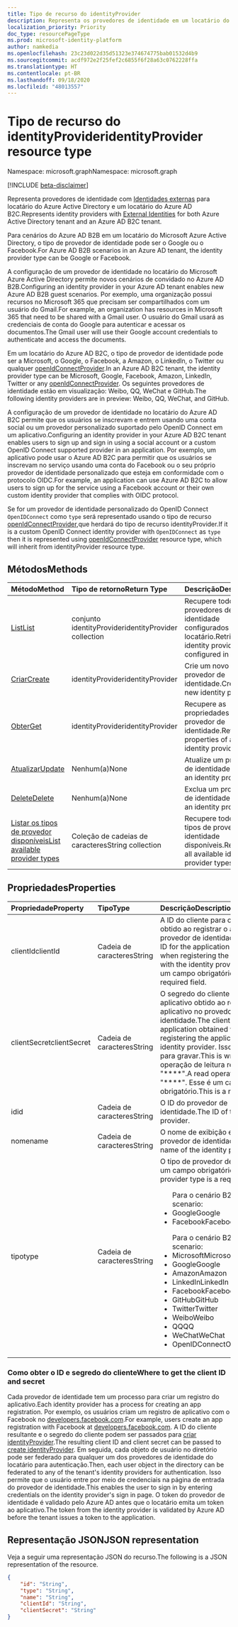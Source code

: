 ```yaml
---
title: Tipo de recurso do identityProvider
description: Representa os provedores de identidade em um locatário do Azure Active Directory e em um locatário do Azure AD B2C.
localization_priority: Priority
doc_type: resourcePageType
ms.prod: microsoft-identity-platform
author: namkedia
ms.openlocfilehash: 23c23d022d35d51323e374674775bab01532d4b9
ms.sourcegitcommit: acdf972e2f25fef2c6855f6f28a63c0762228ffa
ms.translationtype: HT
ms.contentlocale: pt-BR
ms.lasthandoff: 09/18/2020
ms.locfileid: "48013557"
---
```

# <a name="identityprovider-resource-type"></a><span data-ttu-id="7b265-103">Tipo de recurso do identityProvider</span><span class="sxs-lookup"><span data-stu-id="7b265-103">identityProvider resource type</span></span>

<span data-ttu-id="7b265-104">Namespace: microsoft.graph</span><span class="sxs-lookup"><span data-stu-id="7b265-104">Namespace: microsoft.graph</span></span>

[!INCLUDE [beta-disclaimer](../../includes/beta-disclaimer.md)]

<span data-ttu-id="7b265-105">Representa provedores de identidade com [Identidades externas](https://docs.microsoft.com/azure/active-directory/external-identities/) para locatário do Azure Active Directory e um locatário do Azure AD B2C.</span><span class="sxs-lookup"><span data-stu-id="7b265-105">Represents identity providers with [External Identities](https://docs.microsoft.com/azure/active-directory/external-identities/) for both Azure Active Directory tenant and an Azure AD B2C tenant.</span></span>

<span data-ttu-id="7b265-106">Para cenários do Azure AD B2B em um locatário do Microsoft Azure Active Directory, o tipo de provedor de identidade pode ser o Google ou o Facebook.</span><span class="sxs-lookup"><span data-stu-id="7b265-106">For Azure AD B2B scenarios in an Azure AD tenant, the identity provider type can be Google or Facebook.</span></span>

<span data-ttu-id="7b265-107">A configuração de um provedor de identidade no locatário do Microsoft Azure Active Directory permite novos cenários de convidado no Azure AD B2B.</span><span class="sxs-lookup"><span data-stu-id="7b265-107">Configuring an identity provider in your Azure AD tenant enables new Azure AD B2B guest scenarios.</span></span> <span data-ttu-id="7b265-108">Por exemplo, uma organização possui recursos no Microsoft 365 que precisam ser compartilhados com um usuário do Gmail.</span><span class="sxs-lookup"><span data-stu-id="7b265-108">For example, an organization has resources in Microsoft 365 that need to be shared with a Gmail user.</span></span> <span data-ttu-id="7b265-109">O usuário do Gmail usará as credenciais de conta do Google para autenticar e acessar os documentos.</span><span class="sxs-lookup"><span data-stu-id="7b265-109">The Gmail user will use their Google account credentials to authenticate and access the documents.</span></span>

<span data-ttu-id="7b265-110">Em um locatário do Azure AD B2C, o tipo de provedor de identidade pode ser a Microsoft, o Google, o Facebook, a Amazon, o LinkedIn, o Twitter ou qualquer [openIdConnectProvider](../resources/openidconnectprovider.md).</span><span class="sxs-lookup"><span data-stu-id="7b265-110">In an Azure AD B2C tenant, the identity provider type can be Microsoft, Google, Facebook, Amazon, LinkedIn, Twitter or any [openIdConnectProvider](../resources/openidconnectprovider.md).</span></span> <span data-ttu-id="7b265-111">Os seguintes provedores de identidade estão em visualização: Weibo, QQ, WeChat e GitHub.</span><span class="sxs-lookup"><span data-stu-id="7b265-111">The following identity providers are in preview: Weibo, QQ, WeChat, and GitHub.</span></span>

<span data-ttu-id="7b265-112">A configuração de um provedor de identidade no locatário do Azure AD B2C permite que os usuários se inscrevam e entrem usando uma conta social ou um provedor personalizado suportado pelo OpenID Connect em um aplicativo.</span><span class="sxs-lookup"><span data-stu-id="7b265-112">Configuring an identity provider in your Azure AD B2C tenant enables users to sign up and sign in using a social account or a custom OpenID Connect supported provider in an application.</span></span> <span data-ttu-id="7b265-113">Por exemplo, um aplicativo pode usar o Azure AD B2C para permitir que os usuários se inscrevam no serviço usando uma conta do Facebook ou o seu próprio provedor de identidade personalizado que esteja em conformidade com o protocolo OIDC.</span><span class="sxs-lookup"><span data-stu-id="7b265-113">For example, an application can use Azure AD B2C to allow users to sign up for the service using a Facebook account or their own custom identity provider that complies with OIDC protocol.</span></span>


<span data-ttu-id="7b265-114">Se for um provedor de identidade personalizado do OpenID Connect `OpenIDConnect` como `type` será representado usando o tipo de recurso [openIdConnectProvider](../resources/openidconnectprovider.md),que herdará do tipo de recurso identityProvider.</span><span class="sxs-lookup"><span data-stu-id="7b265-114">If it is a custom OpenID Connect identity provider with `OpenIDConnect` as `type` then it is represented using [openIdConnectProvider](../resources/openidconnectprovider.md) resource type, which will inherit from identityProvider resource type.</span></span> 

## <a name="methods"></a><span data-ttu-id="7b265-115">Métodos</span><span class="sxs-lookup"><span data-stu-id="7b265-115">Methods</span></span>

| <span data-ttu-id="7b265-116">Método</span><span class="sxs-lookup"><span data-stu-id="7b265-116">Method</span></span>       | <span data-ttu-id="7b265-117">Tipo de retorno</span><span class="sxs-lookup"><span data-stu-id="7b265-117">Return Type</span></span>  |<span data-ttu-id="7b265-118">Descrição</span><span class="sxs-lookup"><span data-stu-id="7b265-118">Description</span></span>|
|:---------------|:--------|:----------|
|[<span data-ttu-id="7b265-119">List</span><span class="sxs-lookup"><span data-stu-id="7b265-119">List</span></span>](../api/identityprovider-list.md)|<span data-ttu-id="7b265-120">conjunto identityProvider</span><span class="sxs-lookup"><span data-stu-id="7b265-120">identityProvider collection</span></span>|<span data-ttu-id="7b265-121">Recupere todos os provedores de identidade configurados em um locatário.</span><span class="sxs-lookup"><span data-stu-id="7b265-121">Retrieve all identity providers configured in a tenant.</span></span>|
|[<span data-ttu-id="7b265-122">Criar</span><span class="sxs-lookup"><span data-stu-id="7b265-122">Create</span></span>](../api/identityprovider-post-identityproviders.md)|<span data-ttu-id="7b265-123">identityProvider</span><span class="sxs-lookup"><span data-stu-id="7b265-123">identityProvider</span></span>|<span data-ttu-id="7b265-124">Crie um novo provedor de identidade.</span><span class="sxs-lookup"><span data-stu-id="7b265-124">Create a new identity provider.</span></span>|
|[<span data-ttu-id="7b265-125">Obter</span><span class="sxs-lookup"><span data-stu-id="7b265-125">Get</span></span>](../api/identityprovider-get.md) |<span data-ttu-id="7b265-126">identityProvider</span><span class="sxs-lookup"><span data-stu-id="7b265-126">identityProvider</span></span>|<span data-ttu-id="7b265-127">Recupere as propriedades de um provedor de identidade.</span><span class="sxs-lookup"><span data-stu-id="7b265-127">Retrieve properties of an identity provider.</span></span>|
|[<span data-ttu-id="7b265-128">Atualizar</span><span class="sxs-lookup"><span data-stu-id="7b265-128">Update</span></span>](../api/identityprovider-update.md)|<span data-ttu-id="7b265-129">Nenhum(a)</span><span class="sxs-lookup"><span data-stu-id="7b265-129">None</span></span>|<span data-ttu-id="7b265-130">Atualize um provedor de identidade.</span><span class="sxs-lookup"><span data-stu-id="7b265-130">Update an identity provider.</span></span>|
|[<span data-ttu-id="7b265-131">Delete</span><span class="sxs-lookup"><span data-stu-id="7b265-131">Delete</span></span>](../api/identityprovider-delete.md)|<span data-ttu-id="7b265-132">Nenhum(a)</span><span class="sxs-lookup"><span data-stu-id="7b265-132">None</span></span>|<span data-ttu-id="7b265-133">Exclua um provedor de identidade.</span><span class="sxs-lookup"><span data-stu-id="7b265-133">Delete an identity provider.</span></span>|
|[<span data-ttu-id="7b265-134">Listar os tipos de provedor disponíveis</span><span class="sxs-lookup"><span data-stu-id="7b265-134">List available provider types</span></span>](../api/identityprovider-list-availableprovidertypes.md)|<span data-ttu-id="7b265-135">Coleção de cadeias de caracteres</span><span class="sxs-lookup"><span data-stu-id="7b265-135">String collection</span></span>|<span data-ttu-id="7b265-136">Recupere todos os tipos de provedor de identidade disponíveis.</span><span class="sxs-lookup"><span data-stu-id="7b265-136">Retrieve all available identity provider types.</span></span>|

## <a name="properties"></a><span data-ttu-id="7b265-137">Propriedades</span><span class="sxs-lookup"><span data-stu-id="7b265-137">Properties</span></span>

|<span data-ttu-id="7b265-138">Propriedade</span><span class="sxs-lookup"><span data-stu-id="7b265-138">Property</span></span>|<span data-ttu-id="7b265-139">Tipo</span><span class="sxs-lookup"><span data-stu-id="7b265-139">Type</span></span>|<span data-ttu-id="7b265-140">Descrição</span><span class="sxs-lookup"><span data-stu-id="7b265-140">Description</span></span>|
|:---------------|:--------|:----------|
|<span data-ttu-id="7b265-141">clientId</span><span class="sxs-lookup"><span data-stu-id="7b265-141">clientId</span></span>|<span data-ttu-id="7b265-142">Cadeia de caracteres</span><span class="sxs-lookup"><span data-stu-id="7b265-142">String</span></span>|<span data-ttu-id="7b265-143">A ID do cliente para o aplicativo obtido ao registrar o aplicativo no provedor de identidade.</span><span class="sxs-lookup"><span data-stu-id="7b265-143">The client ID for the application obtained when registering the application with the identity provider.</span></span> <span data-ttu-id="7b265-144">Esse é um campo obrigatório.</span><span class="sxs-lookup"><span data-stu-id="7b265-144">This is a required field.</span></span>|
|<span data-ttu-id="7b265-145">clientSecret</span><span class="sxs-lookup"><span data-stu-id="7b265-145">clientSecret</span></span>|<span data-ttu-id="7b265-146">Cadeia de caracteres</span><span class="sxs-lookup"><span data-stu-id="7b265-146">String</span></span>|<span data-ttu-id="7b265-147">O segredo do cliente para o aplicativo obtido ao registrar o aplicativo no provedor de identidade.</span><span class="sxs-lookup"><span data-stu-id="7b265-147">The client secret for the application obtained when registering the application with the identity provider.</span></span> <span data-ttu-id="7b265-148">Isso é somente para gravar.</span><span class="sxs-lookup"><span data-stu-id="7b265-148">This is write-only.</span></span> <span data-ttu-id="7b265-149">Uma operação de leitura retornará "\*\*\*\*".</span><span class="sxs-lookup"><span data-stu-id="7b265-149">A read operation will return "\*\*\*\*".</span></span> <span data-ttu-id="7b265-150">Esse é um campo obrigatório.</span><span class="sxs-lookup"><span data-stu-id="7b265-150">This is a required field.</span></span>|
|<span data-ttu-id="7b265-151">id</span><span class="sxs-lookup"><span data-stu-id="7b265-151">id</span></span>|<span data-ttu-id="7b265-152">Cadeia de caracteres</span><span class="sxs-lookup"><span data-stu-id="7b265-152">String</span></span>|<span data-ttu-id="7b265-153">O ID do provedor de identidade.</span><span class="sxs-lookup"><span data-stu-id="7b265-153">The ID of the identity provider.</span></span>|
|<span data-ttu-id="7b265-154">nome</span><span class="sxs-lookup"><span data-stu-id="7b265-154">name</span></span>|<span data-ttu-id="7b265-155">Cadeia de caracteres</span><span class="sxs-lookup"><span data-stu-id="7b265-155">String</span></span>|<span data-ttu-id="7b265-156">O nome de exibição exclusivo do provedor de identidade.</span><span class="sxs-lookup"><span data-stu-id="7b265-156">The display name of the identity provider.</span></span>|
|<span data-ttu-id="7b265-157">tipo</span><span class="sxs-lookup"><span data-stu-id="7b265-157">type</span></span>|<span data-ttu-id="7b265-158">Cadeia de caracteres</span><span class="sxs-lookup"><span data-stu-id="7b265-158">String</span></span>|<span data-ttu-id="7b265-159">O tipo de provedor de identidade é um campo obrigatório.</span><span class="sxs-lookup"><span data-stu-id="7b265-159">The identity provider type is a required field.</span></span><ul><span data-ttu-id="7b265-160">Para o cenário B2B:</span><span class="sxs-lookup"><span data-stu-id="7b265-160">For B2B scenario:</span></span><li/><span data-ttu-id="7b265-161">Google</span><span class="sxs-lookup"><span data-stu-id="7b265-161">Google</span></span><li/><span data-ttu-id="7b265-162">Facebook</span><span class="sxs-lookup"><span data-stu-id="7b265-162">Facebook</span></span></ul><ul><span data-ttu-id="7b265-163">Para o cenário B2C:</span><span class="sxs-lookup"><span data-stu-id="7b265-163">For B2C scenario:</span></span><li/><span data-ttu-id="7b265-164">Microsoft</span><span class="sxs-lookup"><span data-stu-id="7b265-164">Microsoft</span></span><li/><span data-ttu-id="7b265-165">Google</span><span class="sxs-lookup"><span data-stu-id="7b265-165">Google</span></span><li/><span data-ttu-id="7b265-166">Amazon</span><span class="sxs-lookup"><span data-stu-id="7b265-166">Amazon</span></span><li/><span data-ttu-id="7b265-167">LinkedIn</span><span class="sxs-lookup"><span data-stu-id="7b265-167">LinkedIn</span></span><li/><span data-ttu-id="7b265-168">Facebook</span><span class="sxs-lookup"><span data-stu-id="7b265-168">Facebook</span></span><li/><span data-ttu-id="7b265-169">GitHub</span><span class="sxs-lookup"><span data-stu-id="7b265-169">GitHub</span></span><li/><span data-ttu-id="7b265-170">Twitter</span><span class="sxs-lookup"><span data-stu-id="7b265-170">Twitter</span></span><li/><span data-ttu-id="7b265-171">Weibo</span><span class="sxs-lookup"><span data-stu-id="7b265-171">Weibo</span></span><li/><span data-ttu-id="7b265-172">QQ</span><span class="sxs-lookup"><span data-stu-id="7b265-172">QQ</span></span><li/><span data-ttu-id="7b265-173">WeChat</span><span class="sxs-lookup"><span data-stu-id="7b265-173">WeChat</span></span><li/><span data-ttu-id="7b265-174">OpenIDConnect</span><span class="sxs-lookup"><span data-stu-id="7b265-174">OpenIDConnect</span></span></ul>|

### <a name="where-to-get-the-client-id-and-secret"></a><span data-ttu-id="7b265-175">Como obter o ID e segredo do cliente</span><span class="sxs-lookup"><span data-stu-id="7b265-175">Where to get the client ID and secret</span></span>

<span data-ttu-id="7b265-176">Cada provedor de identidade tem um processo para criar um registro do aplicativo.</span><span class="sxs-lookup"><span data-stu-id="7b265-176">Each identity provider has a process for creating an app registration.</span></span> <span data-ttu-id="7b265-177">Por exemplo, os usuários criam um registro de aplicativo com o Facebook no [developers.facebook.com](https://developers.facebook.com/).</span><span class="sxs-lookup"><span data-stu-id="7b265-177">For example, users create an app registration with Facebook at [developers.facebook.com](https://developers.facebook.com/).</span></span> <span data-ttu-id="7b265-178">A ID do cliente resultante e o segredo do cliente podem ser passados para [criar identityProvider](../api/identityprovider-post-identityproviders.md).</span><span class="sxs-lookup"><span data-stu-id="7b265-178">The resulting client ID and client secret can be passed to [create identityProvider](../api/identityprovider-post-identityproviders.md).</span></span> <span data-ttu-id="7b265-179">Em seguida, cada objeto de usuário no diretório pode ser federado para qualquer um dos provedores de identidade do locatário para autenticação.</span><span class="sxs-lookup"><span data-stu-id="7b265-179">Then, each user object in the directory can be federated to any of the tenant's identity providers for authentication.</span></span> <span data-ttu-id="7b265-180">Isso permite que o usuário entre por meio de credenciais na página de entrada do provedor de identidade.</span><span class="sxs-lookup"><span data-stu-id="7b265-180">This enables the user to sign in by entering credentials on the identity provider's sign in page.</span></span> <span data-ttu-id="7b265-181">O token do provedor de identidade é validado pelo Azure AD antes que o locatário emita um token ao aplicativo.</span><span class="sxs-lookup"><span data-stu-id="7b265-181">The token from the identity provider is validated by Azure AD before the tenant issues a token to the application.</span></span>

## <a name="json-representation"></a><span data-ttu-id="7b265-182">Representação JSON</span><span class="sxs-lookup"><span data-stu-id="7b265-182">JSON representation</span></span>

<span data-ttu-id="7b265-183">Veja a seguir uma representação JSON do recurso.</span><span class="sxs-lookup"><span data-stu-id="7b265-183">The following is a JSON representation of the resource.</span></span>

<!-- {
  "blockType": "resource",
  "@odata.type": "microsoft.graph.identityProvider"
} -->

```json
{
    "id": "String",
    "type": "String",
    "name": "String",
    "clientId": "String",
    "clientSecret": "String"
}
```


